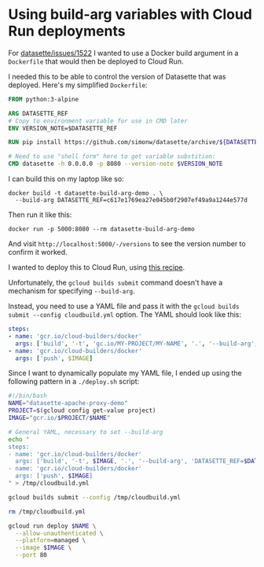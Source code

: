 # Using build-arg variables with Cloud Run deployments

For [datasette/issues/1522](https://github.com/simonw/datasette/issues/1522) I wanted to use a Docker build argument in a `Dockerfile` that would then be deployed to Cloud Run.

I needed this to be able to control the version of Datasette that was deployed. Here's my simplified `Dockerfile`:

```dockerfile
FROM python:3-alpine

ARG DATASETTE_REF
# Copy to environment variable for use in CMD later
ENV VERSION_NOTE=$DATASETTE_REF

RUN pip install https://github.com/simonw/datasette/archive/${DATASETTE_REF}.zip

# Need to use "shell form" here to get variable substition:
CMD datasette -h 0.0.0.0 -p 8080 --version-note $VERSION_NOTE
```
I can build this on my laptop like so:

    docker build -t datasette-build-arg-demo . \
      --build-arg DATASETTE_REF=c617e1769ea27e045b0f2907ef49a9a1244e577d

Then run it like this:

    docker run -p 5000:8080 --rm datasette-build-arg-demo

And visit `http://localhost:5000/-/versions` to see the version number to confirm it worked.

I wanted to deploy this to Cloud Run, using [this recipe](https://til.simonwillison.net/cloudrun/ship-dockerfile-to-cloud-run).

Unfortunately, the `gcloud builds submit` command doesn't have a mechanism for specifying `--build-arg`.

Instead, you need to use a YAML file and pass it with the `gcloud builds submit --config cloudbuild.yml` option. The YAML should look like this:

```yaml
steps:
- name: 'gcr.io/cloud-builders/docker'
  args: ['build', '-t', 'gc.io/MY-PROJECT/MY-NAME', '.', '--build-arg', 'DATASETTE_REF=c617e1769ea27e045b0f2907ef49a9a1244e577d']
- name: 'gcr.io/cloud-builders/docker'
  args: ['push', $IMAGE]
```

Since I want to dynamically populate my YAML file, I ended up using the following pattern in a `./deploy.sh` script:
```bash
#!/bin/bash
NAME="datasette-apache-proxy-demo"
PROJECT=$(gcloud config get-value project)
IMAGE="gcr.io/$PROJECT/$NAME"

# General YAML, necessary to set --build-arg
echo "
steps:
- name: 'gcr.io/cloud-builders/docker'
  args: ['build', '-t', $IMAGE, '.', '--build-arg', 'DATASETTE_REF=$DATASETTE_REF']
- name: 'gcr.io/cloud-builders/docker'
  args: ['push', $IMAGE]
" > /tmp/cloudbuild.yml

gcloud builds submit --config /tmp/cloudbuild.yml

rm /tmp/cloudbuild.yml

gcloud run deploy $NAME \
  --allow-unauthenticated \
  --platform=managed \
  --image $IMAGE \
  --port 80
```
